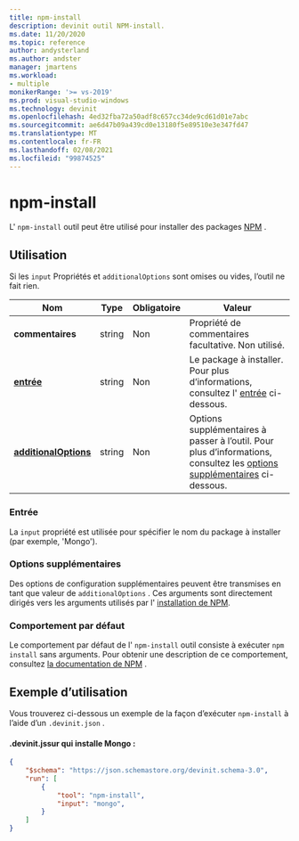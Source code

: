 ```yaml
---
title: npm-install
description: devinit outil NPM-install.
ms.date: 11/20/2020
ms.topic: reference
author: andysterland
ms.author: andster
manager: jmartens
ms.workload:
- multiple
monikerRange: '>= vs-2019'
ms.prod: visual-studio-windows
ms.technology: devinit
ms.openlocfilehash: 4ed32fba72a50adf8c657cc34de9cd61d01e7abc
ms.sourcegitcommit: ae6d47b09a439cd0e13180f5e89510e3e347fd47
ms.translationtype: MT
ms.contentlocale: fr-FR
ms.lasthandoff: 02/08/2021
ms.locfileid: "99874525"
---
```

# <a name="npm-install"></a>npm-install

L' `npm-install` outil peut être utilisé pour installer des packages [NPM](https://www.npmjs.com/) .

## <a name="usage"></a>Utilisation

Si les `input` Propriétés et `additionalOptions` sont omises ou vides, l’outil ne fait rien.

| Nom                                             | Type   | Obligatoire | Valeur                                                                                                          |
|--------------------------------------------------|--------|----------|----------------------------------------------------------------------------------------------------------------|
| **commentaires**                                     | string | Non       | Propriété de commentaires facultative. Non utilisé.                                                                          |
| [**entrée**](#input)                              | string | Non       | Le package à installer. Pour plus d’informations, consultez l' [entrée](#input) ci-dessous.                                                 |
| [**additionalOptions**](#additional-options)     | string | Non       | Options supplémentaires à passer à l’outil. Pour plus d’informations, consultez les [options supplémentaires](#additional-options) ci-dessous.       |

### <a name="input"></a>Entrée

La `input` propriété est utilisée pour spécifier le nom du package à installer (par exemple, 'Mongo').

### <a name="additional-options"></a>Options supplémentaires

Des options de configuration supplémentaires peuvent être transmises en tant que valeur de `additionalOptions` . Ces arguments sont directement dirigés vers les arguments utilisés par l' [installation de NPM](https://docs.npmjs.com/cli/install).

### <a name="default-behavior"></a>Comportement par défaut

Le comportement par défaut de l' `npm-install` outil consiste à exécuter `npm install` sans arguments. Pour obtenir une description de ce comportement, consultez [la documentation de NPM](https://docs.npmjs.com/cli/v6/commands/npm-install) .

## <a name="example-usage"></a>Exemple d’utilisation
Vous trouverez ci-dessous un exemple de la façon d’exécuter `npm-install` à l’aide d’un `.devinit.json` .

#### <a name="devinitjson-that-will-install-mongo"></a>.devinit.jssur qui installe Mongo :
```json
{
    "$schema": "https://json.schemastore.org/devinit.schema-3.0",
    "run": [
        {
            "tool": "npm-install",
            "input": "mongo",
        }
    ]
}
```
